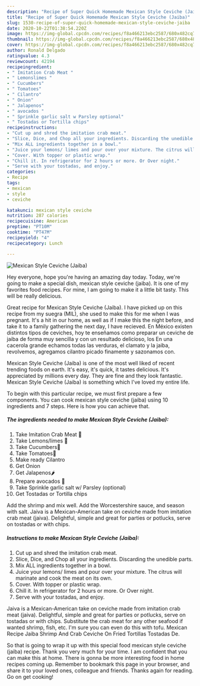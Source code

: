 ```yaml
---
description: "Recipe of Super Quick Homemade Mexican Style Ceviche (Jaiba)"
title: "Recipe of Super Quick Homemade Mexican Style Ceviche (Jaiba)"
slug: 1530-recipe-of-super-quick-homemade-mexican-style-ceviche-jaiba
date: 2020-10-22T01:38:54.220Z
image: https://img-global.cpcdn.com/recipes/f8a466213ebc2587/680x482cq70/mexican-style-ceviche-jaiba-recipe-main-photo.jpg
thumbnail: https://img-global.cpcdn.com/recipes/f8a466213ebc2587/680x482cq70/mexican-style-ceviche-jaiba-recipe-main-photo.jpg
cover: https://img-global.cpcdn.com/recipes/f8a466213ebc2587/680x482cq70/mexican-style-ceviche-jaiba-recipe-main-photo.jpg
author: Ronald Delgado
ratingvalue: 4.3
reviewcount: 42194
recipeingredient:
- " Imitation Crab Meat "
- " Lemonslimes "
- " Cucumbers"
- " Tomatoes"
- " Cilantro"
- " Onion"
- " Jalapenos"
- " avocados "
- " Sprinkle garlic salt w Parsley optional"
- " Tostadas or Tortilla chips"
recipeinstructions:
- "Cut up and shred the imitation crab meat."
- "Slice, Dice, and Chop all your ingredients. Discarding the unedible parts."
- "Mix ALL ingredients together in a bowl."
- "Juice your lemons/ limes and pour over your mixture. The citrus will marinate and cook the meat on its own."
- "Cover. With topper or plastic wrap."
- "Chill it. In refrigerator for 2 hours or more. Or Over night."
- "Serve with your tostadas, and enjoy."
categories:
- Recipe
tags:
- mexican
- style
- ceviche

katakunci: mexican style ceviche 
nutrition: 287 calories
recipecuisine: American
preptime: "PT10M"
cooktime: "PT47M"
recipeyield: "4"
recipecategory: Lunch

---
```



![Mexican Style Ceviche (Jaiba)](https://img-global.cpcdn.com/recipes/f8a466213ebc2587/680x482cq70/mexican-style-ceviche-jaiba-recipe-main-photo.jpg)

Hey everyone, hope you're having an amazing day today. Today, we're going to make a special dish, mexican style ceviche (jaiba). It is one of my favorites food recipes. For mine, I am going to make it a little bit tasty. This will be really delicious.

Great recipe for Mexican Style Ceviche (Jaiba). I have picked up on this recipe from my suegra (MIL), she used to make this for me when I was pregnant. It&#39;s a hit in our home, as well as if I make this the night before, and take it to a family gathering the next day, I have recieved. En México existen distintos tipos de ceviches, hoy te enseñamos como preparar un ceviche de jaiba de forma muy sencilla y con un resultado delicioso, los En una cacerola grande echamos todas las verduras, el clamato y la jaiba, revolvemos, agregamos cilantro picado finamente y sazonamos con.

Mexican Style Ceviche (Jaiba) is one of the most well liked of recent trending foods on earth. It's easy, it's quick, it tastes delicious. It's appreciated by millions every day. They are fine and they look fantastic. Mexican Style Ceviche (Jaiba) is something which I've loved my entire life.


To begin with this particular recipe, we must first prepare a few components. You can cook mexican style ceviche (jaiba) using 10 ingredients and 7 steps. Here is how you can achieve that.

<!--inarticleads1-->

##### The ingredients needed to make Mexican Style Ceviche (Jaiba):

1. Take  Imitation Crab Meat 🦀
1. Take  Lemons/limes 🍋
1. Take  Cucumbers🥒
1. Take  Tomatoes🍅
1. Make ready  Cilantro
1. Get  Onion
1. Get  Jalapenos🌶️
1. Prepare  avocados 🥑
1. Take  Sprinkle garlic salt w/ Parsley (optional)
1. Get  Tostadas or Tortilla chips


Add the shrimp and mix well. Add the Worcestershire sauce, and season with salt. Jaiva is a Mexican-American take on ceviche made from imitation crab meat (jaiva). Delightful, simple and great for parties or potlucks, serve on tostadas or with chips. 

<!--inarticleads2-->

##### Instructions to make Mexican Style Ceviche (Jaiba):

1. Cut up and shred the imitation crab meat.
1. Slice, Dice, and Chop all your ingredients. Discarding the unedible parts.
1. Mix ALL ingredients together in a bowl.
1. Juice your lemons/ limes and pour over your mixture. The citrus will marinate and cook the meat on its own.
1. Cover. With topper or plastic wrap.
1. Chill it. In refrigerator for 2 hours or more. Or Over night.
1. Serve with your tostadas, and enjoy.


Jaiva is a Mexican-American take on ceviche made from imitation crab meat (jaiva). Delightful, simple and great for parties or potlucks, serve on tostadas or with chips. Substitute the crab meat for any other seafood if wanted shrimp, fish, etc. I&#39;m sure you can even do this with tofu. Mexican Recipe Jaiba Shrimp And Crab Ceviche On Fried Tortillas Tostadas De. 

So that is going to wrap it up with this special food mexican style ceviche (jaiba) recipe. Thank you very much for your time. I am confident that you can make this at home. There is gonna be more interesting food in home recipes coming up. Remember to bookmark this page in your browser, and share it to your loved ones, colleague and friends. Thanks again for reading. Go on get cooking!
